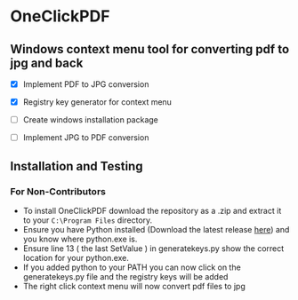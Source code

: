 # OneClickPDF
## Windows context menu tool for converting pdf to jpg and back

- [x] Implement PDF to JPG conversion
- [x] Registry key generator for context menu
- [ ] Create windows installation package
- [ ] Implement JPG to PDF conversion


## Installation and Testing

### For Non-Contributors

- To install OneClickPDF download the repository as a .zip and extract it to your `C:\Program Files` directory.
- Ensure you have Python installed (Download the latest release [here](https://www.python.org/downloads/])) and you know where python.exe is.
- Ensure line 13 ( the last SetValue ) in generatekeys.py show the correct location for your python.exe.  
- If you added python to your PATH you can now click on the generatekeys.py file and the registry keys will be added
- The right click context menu will now convert pdf files to jpg
  
